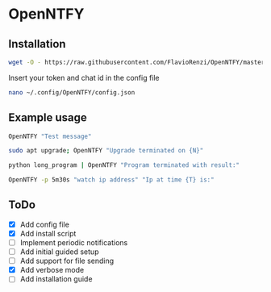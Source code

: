 # OpenNTFY

## Installation

```bash
wget -O - https://raw.githubusercontent.com/FlavioRenzi/OpenNTFY/master/install.sh | bash
```

Insert your token and chat id in the config file

```bash
nano ~/.config/OpenNTFY/config.json
```

## Example usage

```bash
OpenNTFY "Test message"
```

```bash
sudo apt upgrade; OpenNTFY "Upgrade terminated on {N}"
```

```bash
python long_program | OpenNTFY "Program terminated with result:"
```

```bash
OpenNTFY -p 5m30s "watch ip address" "Ip at time {T} is:"
```

## ToDo

- [x] Add config file
- [x] Add install script
- [ ] Implement periodic notifications
- [ ] Add initial guided setup
- [ ] Add support for file sending
- [x] Add verbose mode
- [ ] Add installation guide
